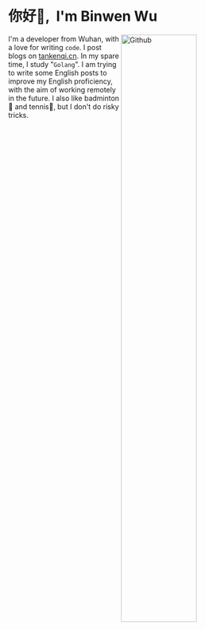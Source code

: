 # <Hello>你好👋, &nbsp;I'm Binwen Wu</Hello>
<img width="55%" align="right" alt="Github" src="https://cdn.jsdelivr.net/gh/binwenwu/picgo_demo/img/git-header.svg" />

I'm a developer from Wuhan, with a love for writing <code>code</code>. I post blogs on [tankenqi.cn](https://www.tankenqi.cn/). In my spare time, I study "<code>Golang</code>". I am trying to write some English posts to improve my English proficiency, with the aim of working remotely in the future. I also like badminton🏸 and tennis🎾, but I don't do risky tricks.
